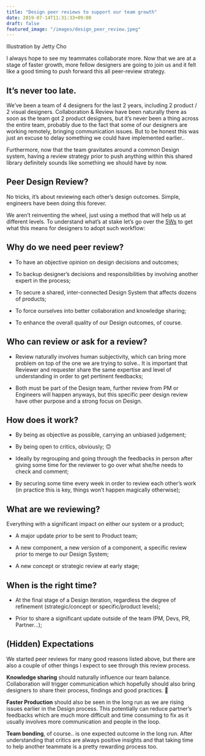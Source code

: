 ```yaml
---
title: "Design peer reviews to support our team growth"
date: 2019-07-14T11:31:33+09:00
draft: false
featured_image: "/images/design_peer_review.jpeg"
---
```


Illustration by Jetty Cho

I always hope to see my teammates collaborate more. Now that we are at a stage of faster growth, more fellow designers are going to join us and it felt like a good timing to push forward this all peer-review strategy.

## It’s never too late.

We’ve been a team of 4 designers for the last 2 years, including 2 product / 2 visual designers. Collaboration & Review have been naturally there as soon as the team got 2 product designers, but it’s never been a thing across the entire team, probably due to the fact that some of our designers are working remotely, bringing communication issues. But to be honest this was just an excuse to delay something we could have implemented earlier..

Furthermore, now that the team gravitates around a common Design system, having a review strategy prior to push anything within this shared library definitely sounds like something we should have by now.

## Peer Design Review?

No tricks, it’s about reviewing each other’s design outcomes. Simple, engineers have been doing this forever.

We aren’t reinventing the wheel, just using a method that will help us at different levels. To understand what’s at stake let’s go over the [5Ws](https://en.wikipedia.org/wiki/Five_Ws) to get what this means for designers to adopt such workflow:

## Why do we need peer review?

* To have an objective opinion on design decisions and outcomes;

* To backup designer’s decisions and responsibilities by involving another expert in the process;

* To secure a shared, inter-connected Design System that affects dozens of products;

* To force ourselves into better collaboration and knowledge sharing;

* To enhance the overall quality of our Design outcomes, of course.

## Who can review or ask for a review?

* Review naturally involves human subjectivity, which can bring more problem on top of the one we are trying to solve.. It is important that Reviewer and requester share the same expertise and level of understanding in order to get pertinent feedbacks;

* Both must be part of the Design team, further review from PM or Engineers will happen anyways, but this specific peer design review have other purpose and a strong focus on Design.

## How does it work?

* By being as objective as possible, carrying an unbiased judgement;

* By being open to critics, obviously; 🙃

* Ideally by regrouping and going through the feedbacks in person after giving some time for the reviewer to go over what she/he needs to check and comment;

* By securing some time every week in order to review each other’s work (in practice this is key, things won’t happen magically otherwise);

## What are we reviewing?

Everything with a significant impact on either our system or a product;

* A major update prior to be sent to Product team;

* A new component, a new version of a component, a specific review prior to merge to our Design System;

* A new concept or strategic review at early stage;

## When is the right time?

* At the final stage of a Design iteration, regardless the degree of refinement (strategic/concept or specific/product levels);

* Prior to share a significant update outside of the team (PM, Devs, PR, Partner…);

## (Hidden) Expectations

We started peer reviews for many good reasons listed above, but there are also a couple of other things I expect to see through this review process.

**Knowledge sharing** should naturally influence our team balance. Collaboration will trigger communication which hopefully should also bring designers to share their process, findings and good practices. 🤞

**Faster Production** should also be seen in the long run as we are rising issues earlier in the Design process. This potentially can reduce partner’s feedbacks which are much more difficult and time consuming to fix as it usually involves more communication and people in the loop.

**Team bonding**, of course.. is one expected outcome in the long run. After understanding that critics are always positive insights and that taking time to help another teammate is a pretty rewarding process too.